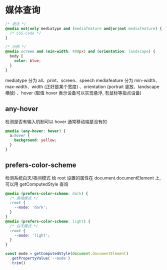 # 媒体查询

```css
/* 语法 */
@media not|only mediatype and (mediafeature and|or|not mediafeature) {
  /* CSS-Code */
}

/* 示例 */
@media screen and (min-width: 400px) and (orientation: landscape) {
  body {
    color: blue;
  }
}
```

mediatype 分为 all、print、screen、speech
mediafeature 分为 min-width、max-width、width (正好是某个宽度) 、orientation (portrait 竖放、landscape 横放) 、hover (取值 hover 表示设备可以实现悬浮, 有鼠标等指点设备)

## any-hover

检测是否有输入机制可以 hover
通常移动端是没有的

```css
@media (any-hover: hover) {
  a:hover {
    background: yellow;
  }
}
```

## prefers-color-scheme

检测系统白天/夜间模式
给 root 设置的属性在 document.documentElement 上, 可以用 getComputedStyle 查询

```css
@media (prefers-color-scheme: dark) {
  /* 黑暗模式 */
  :root {
    --mode: 'dark';
  }
}
@media (prefers-color-scheme: light) {
  /* 白天模式 */
  :root {
    --mode: 'light';
  }
}
```

```js
const mode = getComputedStyle(document.documentElement)
  .getPropertyValue('--mode')
  .trim()
```
